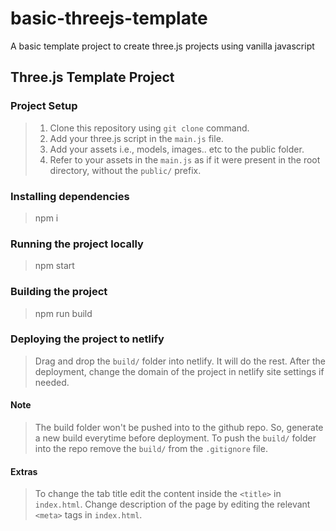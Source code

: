# basic-threejs-template

A basic template project to create three.js projects using vanilla javascript

## Three.js Template Project

### Project Setup

> 1.  Clone this repository using `git clone` command.
> 2.  Add your three.js script in the `main.js` file.
> 3.  Add your assets i.e., models, images.. etc to the public folder.
> 4.  Refer to your assets in the `main.js` as if it were present in the root directory, without the `public/` prefix.

### Installing dependencies

> npm i

### Running the project locally

> npm start

### Building the project

> npm run build

### Deploying the project to netlify

> Drag and drop the `build/` folder into netlify. It will do the rest.
> After the deployment, change the domain of the project in netlify site settings if needed.

#### Note

> The build folder won't be pushed into to the github repo. So, generate a new build everytime before deployment.
> To push the `build/` folder into the repo remove the `build/` from the `.gitignore` file.

#### Extras

> To change the tab title edit the content inside the `<title>` in `index.html`.
> Change description of the page by editing the relevant `<meta>` tags in `index.html`.

